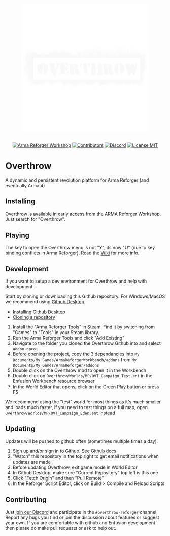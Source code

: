 <div align="center">
<picture>  
  <img alt="Everon Life" width="400" src="https://github.com/ArmaOverthrow/Overthrow.Arma4/blob/main/UI/Textures/logo_overthrow.png?raw=true">
</picture>
<br/><br/>

[![Arma Reforger Workshop](https://img.shields.io/badge/Workshop-59B657D731E2A11D-blue?style=flat-square)](https://reforger.armaplatform.com/workshop/59B657D731E2A11D)
[![Contributors](https://img.shields.io/github/contributors/ArmaOverthrow/Overthrow.Arma4)](https://github.com/ArmaOverthrow/Overthrow.Arma4/graphs/contributors)
[![Discord](https://img.shields.io/discord/241062829963214848?label=discord)](https://discord.gg/j6CvmFfZ95)
[![License MIT](https://img.shields.io/badge/License-MIT-green)](https://opensource.org/licenses/MIT)
</div>

# Overthrow
A dynamic and persistent revolution platform for Arma Reforger (and eventually Arma 4)

## Installing
Overthrow is available in early access from the ARMA Reforger Workshop. Just search for "Overthrow".

## Playing
The key to open the Overthrow menu is not "Y", its now "U" (due to key binding conflicts in Arma Reforger). Read the [Wiki](https://github.com/ArmaOverthrow/Overthrow.Arma4/wiki) for more info.

## Development
If you want to setup a dev environment for Overthrow and help with development..

Start by cloning or downloading this Github repository. For Windows/MacOS we recommend using [Github Desktop](https://desktop.github.com/). 
 - [Installing Github Desktop](https://docs.github.com/en/desktop/installing-and-configuring-github-desktop/installing-and-authenticating-to-github-desktop/installing-github-desktop)
 - [Cloning a repository](https://docs.github.com/en/repositories/creating-and-managing-repositories/cloning-a-repository)
1. Install the "Arma Reforger Tools" in Steam. Find it by switching from "Games" to "Tools" in your Steam library.
1. Run the Arma Reforger Tools and click "Add Existing"
1. Navigate to the folder you cloned the Overthrow Github into and select `addon.gproj`
1. Before opening the project, copy the 3 dependancies into `My Documents/My Games/ArmaReforgerWorkbench/addons` from `My Documents/My Games/ArmaReforger/addons`
1. Double click on the Overthrow mod to open it in the Workbench
1. Double click on `Overthrow/Worlds/MP/OVT_Campaign_Test.ent` in the Enfusion Workbench resource browser
1. In the World Editor that opens, click on the Green Play button or press F5

We recommend using the "test" world for most things as it's much smaller and loads much faster, if you need to test things on a full map, open `Overthrow/Worlds/MP/OVT_Campaign_Eden.ent` instead

## Updating
Updates will be pushed to github often (sometimes multiple times a day). 

1. Sign up and/or sign in to Github. [See Github docs](https://docs.github.com/en/get-started/onboarding/getting-started-with-your-github-account)
1. "Watch" this repository in the top right to get email notifications when updates are made
1. Before updating Overthrow, exit game mode in World Editor
1. In Github Desktop, make sure "Current Repository" top left is this one
1. Click "Fetch Origin" and then "Pull Remote"
1. In the Reforger Script Editor, click on Build > Compile and Reload Scripts

## Contributing
Just [join our Discord](https://discord.gg/j6CvmFfZ95) and participate in the `#overthrow-reforger` channel. Report any bugs you find or join the discussion about features or suggest your own. If you are comfortable with github and Enfusion development then please do make pull requests or ask to help out.
